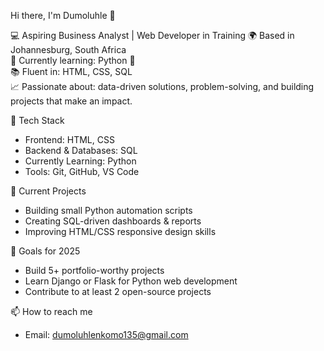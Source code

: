 
Hi there, I'm Dumoluhle 👋

💻 Aspiring Business Analyst | Web Developer in Training
🌍 Based in Johannesburg, South Africa  
🎯 Currently learning: Python 🐍  
📚 Fluent in: HTML, CSS, SQL  
📈 Passionate about: data-driven solutions, problem-solving, and building projects that make an impact.


🔧 Tech Stack
- Frontend: HTML, CSS
- Backend & Databases: SQL
- Currently Learning: Python
- Tools: Git, GitHub, VS Code


📌 Current Projects
- Building small Python automation scripts
- Creating SQL-driven dashboards & reports
- Improving HTML/CSS responsive design skills


🚀 Goals for 2025
- Build 5+ portfolio-worthy projects  
- Learn Django or Flask for Python web development  
- Contribute to at least 2 open-source projects  

 📫 How to reach me
- Email: dumoluhlenkomo135@gmail.com  
